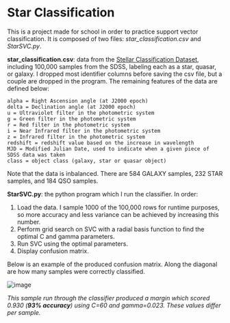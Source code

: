 # Star Classification
This is a project made for school in order to practice support vector classification. It is composed of two files: _star_classification.csv_ and _StarSVC.py_.

**star_classification.csv**: data from the [Stellar Classification Dataset](https://www.kaggle.com/datasets/fedesoriano/stellar-classification-dataset-sdss17), including 100,000 samples from the SDSS, labeling each as a star, quasar, or galaxy. I dropped most identifier columns before saving the csv file, but a couple are dropped in the program.
The remaining features of the data are defined below:
```
alpha = Right Ascension angle (at J2000 epoch)
delta = Declination angle (at J2000 epoch)
u = Ultraviolet filter in the photometric system
g = Green filter in the photometric system
r = Red filter in the photometric system
i = Near Infrared filter in the photometric system
z = Infrared filter in the photometric system
redshift = redshift value based on the increase in wavelength
MJD = Modified Julian Date, used to indicate when a given piece of SDSS data was taken
class = object class (galaxy, star or quasar object)
```
Note that the data is inbalanced. There are 584 GALAXY samples, 232 STAR samples, and 184 QSO samples.

**StarSVC.py**: the python program which I run the classifier. In order:
1. Load the data. I sample 1000 of the 100,000 rows for runtime purposes, so more accuracy and less variance can be achieved by increasing this number.
2. Perform grid search on SVC with a radial basis function to find the optimal C and gamma parameters.
3. Run SVC using the optimal parameters.
4. Display confusion matrix.

Below is an example of the produced confusion matrix. Along the diagonal are how many samples were correctly classified.

![image](https://github.com/user-attachments/assets/792d2ffe-9728-4f9a-9124-c30547e438ea)

_This sample run through the classifier produced a margin which scored 0.930 (**93% accuracy**) using C=60 and gamma=0.023. These values differ per sample._
